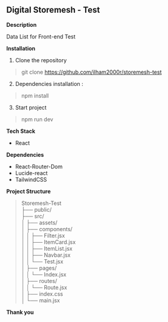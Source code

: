 ## **Digital Storemesh - Test**

**Description**

Data List for Front-end Test

**Installation**
1. Clone the repository
> git clone https://github.com/ilham2000r/storemesh-test

2. Dependencies installation :
>  npm install

3. Start project
> npm run dev

**Tech Stack**
- React

**Dependencies**
- React-Router-Dom
- Lucide-react
- TailwindCSS

**Project Structure**

>Storemesh-Test     
>├── public/                    
>├── src/                       
>│   ├── assets/               
>│   ├── components/           
>│   │   ├── Filter.jsx        
>│   │   ├── ItemCard.jsx      
>│   │   ├── ItemList.jsx      
>│   │   ├── Navbar.jsx        
>│   │   └── Test.jsx         
>│   ├── pages/               
>│   │   └── Index.jsx       
>│   ├── routes/              
>│   │   └── Route.jsx        
>│   ├── index.css            
>│   └── main.jsx             

**Thank you**
